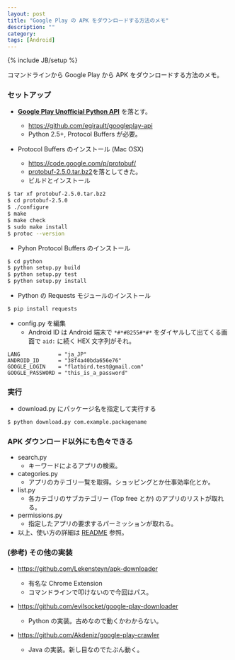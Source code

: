 ```yaml
---
layout: post
title: "Google Play の APK をダウンロードする方法のメモ"
description: ""
category: 
tags: [Android]
---
```

{% include JB/setup %}

コマンドラインから Google Play から APK をダウンロードする方法のメモ。

### セットアップ

- **[Google Play Unofficial Python API](https://github.com/egirault/googleplay-api)** を落とす。
	- https://github.com/egirault/googleplay-api
	- Python 2.5+, Protocol Buffers が必要。

- Protocol Buffers のインストール (Mac OSX)
	- https://code.google.com/p/protobuf/
	- [protobuf-2.5.0.tar.bz2](https://code.google.com/p/protobuf/downloads/detail?name=protobuf-2.5.0.tar.bz2)を落としてきた。
	- ビルドとインストール

``` bash
$ tar xf protobuf-2.5.0.tar.bz2
$ cd protobuf-2.5.0
$ ./configure
$ make
$ make check
$ sudo make install
$ protoc --version

```

- Pyhon Protocol Buffers のインストール


``` bash
$ cd python
$ python setup.py build
$ python setup.py test
$ python setup.py install

```

- Python の Requests モジュールのインストール

``` bash
$ pip install requests
```

- config.py を編集
     - Android ID は Android 端末で `*#*#8255#*#*` をダイヤルして出てくる画面で `aid:` に続く HEX 文字列がそれ。

```
LANG            = "ja_JP"
ANDROID_ID      = "38f4a40bda656e76"
GOOGLE_LOGIN    = "flatbird.test@gmail.com"
GOOGLE_PASSWORD = "this_is_a_password"
```

### 実行

- download.py にパッケージ名を指定して実行する

``` bash
$ python download.py com.example.packagename
```

### APK ダウンロード以外にも色々できる
- search.py
	- キーワードによるアプリの検索。
- categories.py
	- アプリのカテゴリ一覧を取得。ショッピングとか仕事効率化とか。
- list.py
	- 各カテゴリのサブカテゴリー (Top free とか) のアプリのリストが取れる。
- permissions.py
	- 指定したアプリの要求するパーミッションが取れる。
- 以上、使い方の詳細は [README](https://github.com/egirault/googleplay-api/blob/master/README.md) 参照。

### (参考) その他の実装

- https://github.com/Lekensteyn/apk-downloader
	- 有名な Chrome Extension
	- コマンドラインで叩けないので今回はパス。

- https://github.com/evilsocket/google-play-downloader 
	- Python の実装。古めなので動くかわからない。

- https://github.com/Akdeniz/google-play-crawler
	- Java の実装。新し目なのでたぶん動く。

